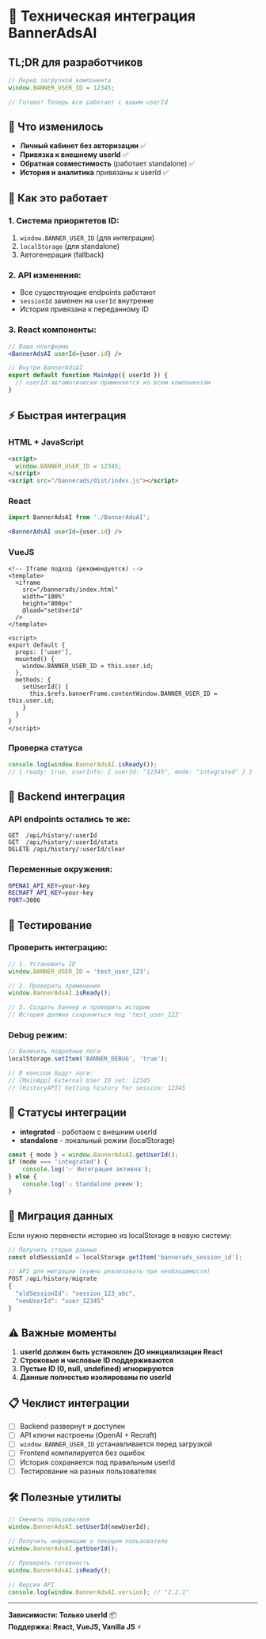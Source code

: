 # 🔧 Техническая интеграция BannerAdsAI

## TL;DR для разработчиков

```javascript
// Перед загрузкой компонента
window.BANNER_USER_ID = 12345;

// Готово! Теперь все работает с вашим userId
```

## 🎯 Что изменилось

- **Личный кабинет без авторизации** ✅
- **Привязка к внешнему userId** ✅  
- **Обратная совместимость** (работает standalone) ✅
- **История и аналитика** привязаны к userId ✅

## 📝 Как это работает

### 1. Система приоритетов ID:
1. `window.BANNER_USER_ID` (для интеграции)
2. `localStorage` (для standalone)  
3. Автогенерация (fallback)

### 2. API изменения:
- Все существующие endpoints работают
- `sessionId` заменен на `userId` внутренне
- История привязана к переданному ID

### 3. React компоненты:
```jsx
// Ваша платформа
<BannerAdsAI userId={user.id} />

// Внутри BannerAdsAI
export default function MainApp({ userId }) {
  // userId автоматически применяется ко всем компонентам
}
```

## ⚡ Быстрая интеграция

### HTML + JavaScript
```html
<script>
  window.BANNER_USER_ID = 12345;
</script>
<script src="/bannerads/dist/index.js"></script>
```

### React
```jsx
import BannerAdsAI from './BannerAdsAI';

<BannerAdsAI userId={user.id} />
```

### VueJS
```vue
<!-- Iframe подход (рекомендуется) -->
<template>
  <iframe
    src="/bannerads/index.html"
    width="100%"
    height="800px"
    @load="setUserId"
  />
</template>

<script>
export default {
  props: ['user'],
  mounted() {
    window.BANNER_USER_ID = this.user.id;
  },
  methods: {
    setUserId() {
      this.$refs.bannerFrame.contentWindow.BANNER_USER_ID = this.user.id;
    }
  }
}
</script>
```

### Проверка статуса
```javascript
console.log(window.BannerAdsAI.isReady());
// { ready: true, userInfo: { userId: "12345", mode: "integrated" } }
```

## 🔌 Backend интеграция

### API endpoints остались те же:
```
GET  /api/history/:userId
GET  /api/history/:userId/stats  
DELETE /api/history/:userId/clear
```

### Переменные окружения:
```bash
OPENAI_API_KEY=your-key
RECRAFT_API_KEY=your-key
PORT=3006
```

## 🧪 Тестирование

### Проверить интеграцию:
```javascript
// 1. Установить ID
window.BANNER_USER_ID = 'test_user_123';

// 2. Проверить применение
window.BannerAdsAI.isReady();

// 3. Создать баннер и проверить историю
// История должна сохраниться под 'test_user_123'
```

### Debug режим:
```javascript
// Включить подробные логи
localStorage.setItem('BANNER_DEBUG', 'true');

// В консоли будут логи:
// [MainApp] External User ID set: 12345
// [HistoryAPI] Getting history for session: 12345
```

## 🚦 Статусы интеграции

- **integrated** - работаем с внешним userId
- **standalone** - локальный режим (localStorage)

```javascript
const { mode } = window.BannerAdsAI.getUserId();
if (mode === 'integrated') {
    console.log('✅ Интеграция активна');
} else {
    console.log('⚠️ Standalone режим');
}
```

## 🔄 Миграция данных

Если нужно перенести историю из localStorage в новую систему:
```javascript
// Получить старые данные
const oldSessionId = localStorage.getItem('bannerads_session_id');

// API для миграции (нужно реализовать при необходимости)
POST /api/history/migrate
{
  "oldSessionId": "session_123_abc",
  "newUserId": "user_12345"
}
```

## ⚠️ Важные моменты

1. **userId должен быть установлен ДО инициализации React**
2. **Строковые и числовые ID поддерживаются**  
3. **Пустые ID (0, null, undefined) игнорируются**
4. **Данные полностью изолированы по userId**

## 📋 Чеклист интеграции

- [ ] Backend развернут и доступен
- [ ] API ключи настроены (OpenAI + Recraft)
- [ ] `window.BANNER_USER_ID` устанавливается перед загрузкой
- [ ] Frontend компилируется без ошибок
- [ ] История сохраняется под правильным userId
- [ ] Тестирование на разных пользователях

## 🛠 Полезные утилиты

```javascript
// Сменить пользователя
window.BannerAdsAI.setUserId(newUserId);

// Получить информацию о текущем пользователе  
window.BannerAdsAI.getUserId();

// Проверить готовность
window.BannerAdsAI.isReady();

// Версия API
console.log(window.BannerAdsAI.version); // "2.2.1"
```

---

**Зависимости: Только userId** 📦  
**Поддержка: React, VueJS, Vanilla JS** ⚡